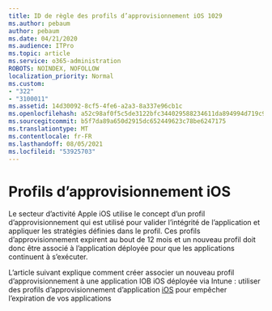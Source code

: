 ```yaml
---
title: ID de règle des profils d’approvisionnement iOS 1029
ms.author: pebaum
author: pebaum
ms.date: 04/21/2020
ms.audience: ITPro
ms.topic: article
ms.service: o365-administration
ROBOTS: NOINDEX, NOFOLLOW
localization_priority: Normal
ms.custom:
- "322"
- "3100011"
ms.assetid: 14d30092-8cf5-4fe6-a2a3-8a337e96cb1c
ms.openlocfilehash: a52c98af0f5c5de3122bfc344029588234611da894994d719c95f6af78944405
ms.sourcegitcommit: b5f7da89a650d2915dc652449623c78be6247175
ms.translationtype: MT
ms.contentlocale: fr-FR
ms.lasthandoff: 08/05/2021
ms.locfileid: "53925703"
---
```

# <a name="ios-provisioning-profiles"></a>Profils d’approvisionnement iOS

Le secteur d’activité Apple iOS utilise le concept d’un profil d’approvisionnement qui est utilisé pour valider l’intégrité de l’application et appliquer les stratégies définies dans le profil. Ces profils d’approvisionnement expirent au bout de 12 mois et un nouveau profil doit donc être associé à l’application déployée pour que les applications continuent à s’exécuter.
  
L’article suivant explique comment créer associer un nouveau profil d’approvisionnement à une application lOB iOS déployée via Intune : utiliser des profils d’approvisionnement d’application [iOS](https://docs.microsoft.com/intune/app-provisioning-profile-ios) pour empêcher l’expiration de vos applications
  